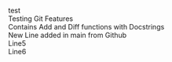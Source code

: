 test\
Testing Git Features\
Contains Add and Diff functions with Docstrings\
New Line added in main from Github\
Line5\
Line6

